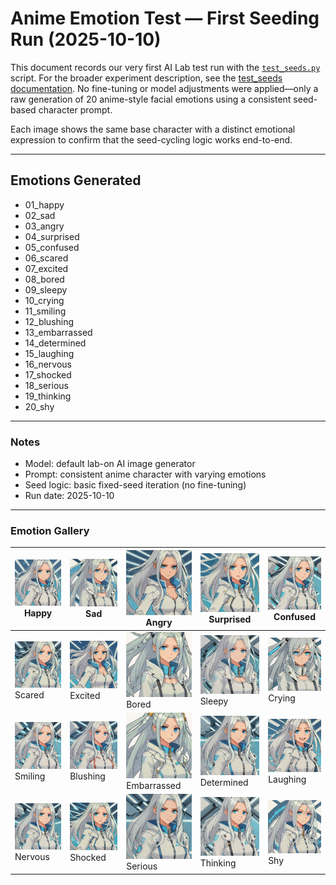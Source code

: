 # Anime Emotion Test — First Seeding Run (2025-10-10)

This document records our very first AI Lab test run with the [`test_seeds.py`](../../scripts/test_seeds.py) script. For the broader experiment description, see the [test_seeds documentation](../../docs/test_seeds.md). No fine-tuning or model adjustments were applied—only a raw generation of 20 anime-style facial emotions using a consistent seed-based character prompt.

Each image shows the same base character with a distinct emotional expression to confirm that the seed-cycling logic works end-to-end.

---

## Emotions Generated
- 01_happy
- 02_sad
- 03_angry
- 04_surprised
- 05_confused
- 06_scared
- 07_excited
- 08_bored
- 09_sleepy
- 10_crying
- 11_smiling
- 12_blushing
- 13_embarrassed
- 14_determined
- 15_laughing
- 16_nervous
- 17_shocked
- 18_serious
- 19_thinking
- 20_shy

---

### Notes
- Model: default lab-on AI image generator
- Prompt: consistent anime character with varying emotions
- Seed logic: basic fixed-seed iteration (no fine-tuning)
- Run date: 2025-10-10

---

### Emotion Gallery

| ![Happy](./01_happy.png)<br/>Happy | ![Sad](./02_sad.png)<br/>Sad | ![Angry](./03_angry.png)<br/>Angry | ![Surprised](./04_surprised.png)<br/>Surprised | ![Confused](./05_confused.png)<br/>Confused |
| --- | --- | --- | --- | --- |
| ![Scared](./06_scared.png)<br/>Scared | ![Excited](./07_excited.png)<br/>Excited | ![Bored](./08_bored.png)<br/>Bored | ![Sleepy](./09_sleepy.png)<br/>Sleepy | ![Crying](./10_crying.png)<br/>Crying |
| ![Smiling](./11_smiling.png)<br/>Smiling | ![Blushing](./12_blushing.png)<br/>Blushing | ![Embarrassed](./13_embarrassed.png)<br/>Embarrassed | ![Determined](./14_determined.png)<br/>Determined | ![Laughing](./15_laughing.png)<br/>Laughing |
| ![Nervous](./16_nervous.png)<br/>Nervous | ![Shocked](./17_shocked.png)<br/>Shocked | ![Serious](./18_serious.png)<br/>Serious | ![Thinking](./19_thinking.png)<br/>Thinking | ![Shy](./20_shy.png)<br/>Shy |

